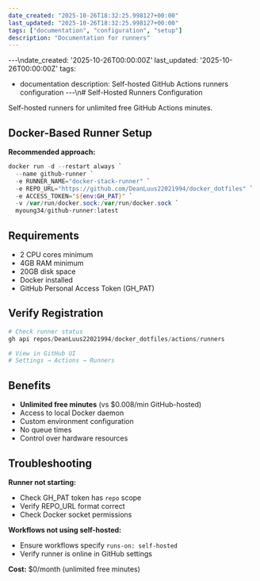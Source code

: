 ```yaml
---
date_created: "2025-10-26T18:32:25.998127+00:00"
last_updated: "2025-10-26T18:32:25.998127+00:00"
tags: ["documentation", "configuration", "setup"]
description: "Documentation for runners"
---
```


---\ndate_created: '2025-10-26T00:00:00Z'
last_updated: '2025-10-26T00:00:00Z'
tags:

- documentation
  description: Self-hosted GitHub Actions runners configuration
  ---\n# Self-Hosted Runners Configuration

Self-hosted runners for unlimited free GitHub Actions minutes.

## Docker-Based Runner Setup

**Recommended approach:**

```powershell
docker run -d --restart always `
  --name github-runner `
  -e RUNNER_NAME="docker-stack-runner" `
  -e REPO_URL="https://github.com/DeanLuus22021994/docker_dotfiles" `
  -e ACCESS_TOKEN="${env:GH_PAT}" `
  -v /var/run/docker.sock:/var/run/docker.sock `
  myoung34/github-runner:latest
```

## Requirements

- 2 CPU cores minimum
- 4GB RAM minimum
- 20GB disk space
- Docker installed
- GitHub Personal Access Token (GH_PAT)

## Verify Registration

```powershell
# Check runner status
gh api repos/DeanLuus22021994/docker_dotfiles/actions/runners

# View in GitHub UI
# Settings → Actions → Runners
```

## Benefits

- **Unlimited free minutes** (vs $0.008/min GitHub-hosted)
- Access to local Docker daemon
- Custom environment configuration
- No queue times
- Control over hardware resources

## Troubleshooting

**Runner not starting:**

- Check GH_PAT token has `repo` scope
- Verify REPO_URL format correct
- Check Docker socket permissions

**Workflows not using self-hosted:**

- Ensure workflows specify `runs-on: self-hosted`
- Verify runner is online in GitHub settings

**Cost:** $0/month (unlimited free minutes)

